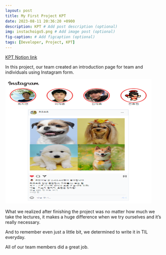 ```yaml
---
layout: post
title: My First Project KPT
date: 2023-08-11 20:36:20 +0900
description: KPT # Add post description (optional)
img: instachoigo5.png # Add image post (optional)
fig-caption: # Add figcaption (optional)
tags: [Developer, Project, KPT]
---
```

[KPT Notion link](https://loud-nutria-759.notion.site/70d4c779fbb14bb2951c8f7d2e3bbb4d?v=4143a0bc1b5c4eb7a03b48513c65aea3)

In this project, our team created an introduction page for team and individuals using Instagram form. 

<img src="/assets/img/instachoigo5.png" width="467" height="397">

What we realized after finishing the project was no matter how much we take the lectures, it makes a huge difference when we try ourselves and it’s really necessary.

And to remember even just a little bit, we  determined to write  it in TIL everyday.

All of our team members did a great job.